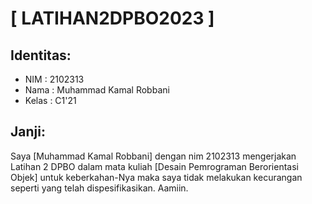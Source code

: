 # [ LATIHAN2DPBO2023 ]

## Identitas:
- NIM   : 2102313
- Nama  : Muhammad Kamal Robbani
- Kelas : C1'21

## Janji:
Saya [Muhammad Kamal Robbani] dengan nim 2102313 mengerjakan Latihan 2 DPBO dalam mata kuliah 
[Desain Pemrograman Berorientasi Objek] untuk keberkahan-Nya maka saya tidak melakukan 
kecurangan seperti yang telah dispesifikasikan. Aamiin.
